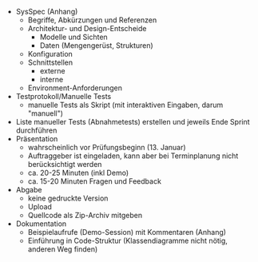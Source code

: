 - SysSpec (Anhang)
    - Begriffe, Abkürzungen und Referenzen
    - Architektur- und Design-Entscheide
        - Modelle und Sichten
        - Daten (Mengengerüst, Strukturen)
    - Konfiguration
    - Schnittstellen
        - externe
        - interne
    - Environment-Anforderungen
- Testprotokoll/Manuelle Tests
    - manuelle Tests als Skript (mit interaktiven Eingaben, darum "manuell")
- Liste manueller Tests (Abnahmetests) erstellen und jeweils Ende Sprint
  durchführen
- Präsentation
    - wahrscheinlich vor Prüfungsbeginn (13. Januar)
    - Auftraggeber ist eingeladen, kann aber bei Terminplanung nicht
      berücksichtigt werden
    - ca. 20-25 Minuten (inkl Demo)
    - ca. 15-20 Minuten Fragen und Feedback
- Abgabe
    - keine gedruckte Version
    - Upload
    - Quellcode als Zip-Archiv mitgeben
- Dokumentation
    - Beispielaufrufe (Demo-Session) mit Kommentaren (Anhang)
    - Einführung in Code-Struktur (Klassendiagramme nicht nötig, anderen Weg
      finden)
